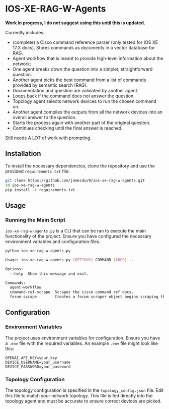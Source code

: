 # IOS-XE-RAG-W-Agents

**Work in progress, I do not suggest using this until this is updated.**

Currently includes:

- (complete) a Cisco command reference parser (only tested for IOS XE 17.X docs). Stores commands as documents in a vector database for RAG.
- Agent workflow that is meant to provide high-level information about the network:
- One agent breaks down the question into a simpler, straightforward question.
- Another agent picks the best command from a list of commands provided by semantic search (RAG).
- Documentation and question are validated by another agent.
- Loops back if the command does not answer the question.
- Topology agent selects network devices to run the chosen command on.
- Another agent compiles the outputs from all the network devices into an overall answer to the question.
- Starts the process again with another part of the original question.
- Continues checking until the final answer is reached.


Still needs A LOT of work with prompting.


## Installation

To install the necessary dependencies, clone the repository and use the provided `requirements.txt` file:

```bash
git clone https://github.com/jamesduv9/ios-xe-rag-w-agents.git
cd ios-xe-rag-w-agents
pip install -r requirements.txt
```

## Usage

### Running the Main Script

`ios-xe-rag-w-agents.py` is a CLI that can be ran to execute the main functionality of the project. Ensure you have configured the necessary environment variables and configuration files. 

```bash
python ios-xe-rag-w-agents.py

Usage: ios-xe-rag-w-agents.py [OPTIONS] COMMAND [ARGS]...

Options:
  --help  Show this message and exit.

Commands:
  agent-workflow
  command-ref-scrape  Scrapes the cisco command ref docs.
  forum-scrape        Creates a forum scraper object begins scraping the...

```


## Configuration

### Environment Variables

The project uses environment variables for configuration. Ensure you have a `.env` file with the required variables. An example `.env` file might look like this:

```
OPENAI_API_KEY=your_key
DEVICE_USERNAME=your_username
DEVICE_PASSWORD=your_password
```

### Topology Configuration

The topology configuration is specified in the `topology_config.json` file. Edit this file to match your network topology. This file is fed directly into the topology agent and must be accurate to ensure correct devices are picked.

